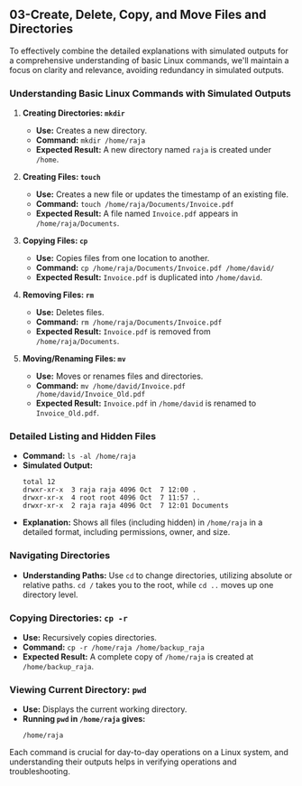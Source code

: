 ## 03-Create, Delete, Copy, and Move Files and Directories

To effectively combine the detailed explanations with simulated outputs for a comprehensive understanding of basic Linux commands, we'll maintain a focus on clarity and relevance, avoiding redundancy in simulated outputs.

### Understanding Basic Linux Commands with Simulated Outputs

1. **Creating Directories: `mkdir`**
   - **Use:** Creates a new directory.
   - **Command:** `mkdir /home/raja`
   - **Expected Result:** A new directory named `raja` is created under `/home`.

2. **Creating Files: `touch`**
   - **Use:** Creates a new file or updates the timestamp of an existing file.
   - **Command:** `touch /home/raja/Documents/Invoice.pdf`
   - **Expected Result:** A file named `Invoice.pdf` appears in `/home/raja/Documents`.

3. **Copying Files: `cp`**
   - **Use:** Copies files from one location to another.
   - **Command:** `cp /home/raja/Documents/Invoice.pdf /home/david/`
   - **Expected Result:** `Invoice.pdf` is duplicated into `/home/david`.

4. **Removing Files: `rm`**
   - **Use:** Deletes files.
   - **Command:** `rm /home/raja/Documents/Invoice.pdf`
   - **Expected Result:** `Invoice.pdf` is removed from `/home/raja/Documents`.

5. **Moving/Renaming Files: `mv`**
   - **Use:** Moves or renames files and directories.
   - **Command:** `mv /home/david/Invoice.pdf /home/david/Invoice_Old.pdf`
   - **Expected Result:** `Invoice.pdf` in `/home/david` is renamed to `Invoice_Old.pdf`.

### Detailed Listing and Hidden Files

- **Command:** `ls -al /home/raja`
- **Simulated Output:**
  ```
  total 12
  drwxr-xr-x  3 raja raja 4096 Oct  7 12:00 .
  drwxr-xr-x  4 root root 4096 Oct  7 11:57 ..
  drwxr-xr-x  2 raja raja 4096 Oct  7 12:01 Documents
  ```
- **Explanation:** Shows all files (including hidden) in `/home/raja` in a detailed format, including permissions, owner, and size.

### Navigating Directories

- **Understanding Paths:** Use `cd` to change directories, utilizing absolute or relative paths. `cd /` takes you to the root, while `cd ..` moves up one directory level.

### Copying Directories: `cp -r`

- **Use:** Recursively copies directories.
- **Command:** `cp -r /home/raja /home/backup_raja`
- **Expected Result:** A complete copy of `/home/raja` is created at `/home/backup_raja`.

### Viewing Current Directory: `pwd`

- **Use:** Displays the current working directory.
- **Running `pwd` in `/home/raja` gives:**
  ```
  /home/raja
  ```

Each command is crucial for day-to-day operations on a Linux system, and understanding their outputs helps in verifying operations and troubleshooting.